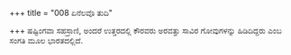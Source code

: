 +++
title = "008 ಏನೆಲವೊ ತುದಿ"

+++
ಷಷ್ಟಿಂಗವಾ ಸಹಸ್ರಾಣಿ, ಅಂದರೆ ಉತ್ತರದಲ್ಲಿ ಕೌರವರು ಅರವತ್ತು ಸಾವಿರ ಗೋವುಗಳನ್ನು ಹಿಡಿದಿದ್ದರು ಎಂಬ ಸಂಗತಿ ಮೂಲ ಭಾರತದಲ್ಲಿದೆ.